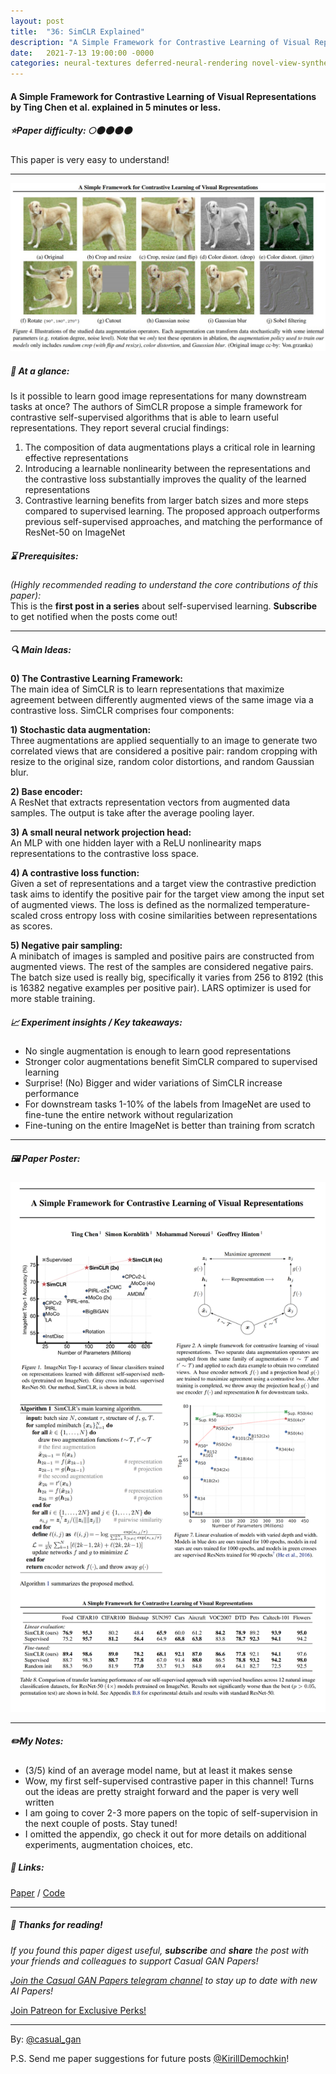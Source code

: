 ```yaml
---
layout: post
title:  "36: SimCLR Explained"
description: "A Simple Framework for Contrastive Learning of Visual Representations by Ting Chen et al. explained in 5 minutes or less"
date:   2021-7-13 19:00:00 -0000
categories: neural-textures deferred-neural-rendering novel-view-synthesis facial-reenactment
---
```

  
#### A Simple Framework for Contrastive Learning of Visual Representations by Ting Chen et al. explained in 5 minutes or less. 

##### ⭐️Paper difficulty: 🌕🌑🌑🌑🌑 
This paper is very easy to understand!

***

![SimCLR: sefl-supervised contrastive learning samples](/assets/images/simclr_teaser.jpg "SimCLR Paper teaser")

##### 🎯 At a glance:

Is it possible to learn good image representations for many downstream tasks at once? The authors of SimCLR propose a simple framework for contrastive self-supervised algorithms that is able to learn useful representations. They report several crucial findings:
1) The composition of data augmentations plays a critical role in learning effective representations
2) Introducing a learnable nonlinearity  between the representations and the contrastive loss substantially improves the quality of the learned representations
3) Contrastive learning benefits from larger batch sizes and more steps compared to supervised learning. The proposed approach outperforms previous self-supervised approaches, and matching the performance of ResNet-50 on ImageNet

##### ⌛️ Prerequisites:

*(Highly recommended reading to understand the core contributions of this paper):*  
This is the **first post in a series** about self-supervised learning. **Subscribe** to get notified when the posts come out!

***

##### 🔍 Main Ideas:
**0) The Contrastive Learning Framework:**  
The main idea of SimCLR is to learn representations that maximize agreement between differently augmented views of the same image via a contrastive loss. SimCLR comprises four components:

**1) Stochastic data augmentation:**  
Three augmentations are applied sequentially to an image to generate two correlated views that are considered a positive pair: random cropping with resize to the original size, random color distortions, and random Gaussian blur.

**2) Base encoder:**  
A ResNet that extracts representation vectors from augmented data samples. The output is take after the average pooling layer.

**3) A small neural network projection head:**  
An MLP with one hidden layer with a ReLU nonlinearity maps representations to the contrastive loss space.

**4) A contrastive loss function:**  
Given a set of representations and a target view the contrastive prediction task aims to identify the positive pair for the target view among the input set of augmented views. The loss is defined as the normalized temperature-scaled cross entropy loss with cosine similarities between representations as scores.

**5) Negative pair sampling:**  
A minibatch of images is sampled and positive pairs are constructed from augmented views. The rest of the samples are considered negative pairs. The batch size used is really big, specifically it varies from 256 to 8192 (this is 16382 negative examples per positive pair). LARS optimizer is used for more stable training.

##### 📈 Experiment insights / Key takeaways:
- No single augmentation is enough to learn good representations
- Stronger color augmentations benefit SimCLR compared to supervised learning
- Surprise! (No) Bigger and wider variations of SimCLR increase performance
- For downstream tasks 1-10% of the labels from ImageNet are used to fine-tune the entire network without regularization
- Fine-tuning on the entire ImageNet is better than training from scratch

***

##### 🖼️ Paper Poster:

![SimCLR - self-supervised contrastive learning explained](/assets/images/SimCLR.png "SimCLR Paper Poster")

***

##### ✏️My Notes:
- (3/5) kind of an average model name, but at least it makes sense
- Wow, my first self-supervised contrastive paper in this channel! Turns out the ideas are pretty straight forward and the paper is very well written
- I am going to cover 2-3 more papers on the topic of self-supervision in the next couple of posts. Stay tuned!
- I omitted the appendix, go check it out for more details on additional experiments, augmentation choices, etc.

##### 🔗 Links:
[Paper](https://arxiv.org/pdf/2002.05709.pdf) / [Code](https://github.com/google-research/simclr)

***

##### 👋 Thanks for reading!
*If you found this paper digest useful, **subscribe** and **share** the post with your friends and colleagues to support Casual GAN Papers!*  

*[Join the Casual GAN Papers telegram channel](https://t.me/joinchat/KeutnzlvetRkZGZi) to stay up to date with new AI Papers!*

<a href="https://www.patreon.com/bePatron?u=53448948" data-patreon-widget-type="become-patron-button">Join Patreon for Exclusive Perks!</a><script async src="https://c6.patreon.com/becomePatronButton.bundle.js"></script>

***

By: [@casual_gan](https://t.me/joinchat/KeutnzlvetRkZGZi)

P.S. Send me paper suggestions for future posts
[@KirillDemochkin](mailto:kdemochkin@gmail.com)!
